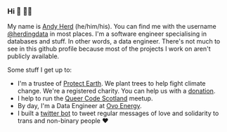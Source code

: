 ### Hi 👋 🏳️‍🌈

My name is [Andy Herd](www.herdingdata.co.uk) (he/him/his). You can find me with the username [@herdingdata](www.twitter.com/herdingdata) in most places. I'm a software engineer specialising in databases and stuff. In other words, a data engineer. There's not much to see in this github profile because most of the projects I work on aren't publicly available.

Some stuff I get up to:
- I'm a trustee of [Protect Earth](www.protect.earth). We plant trees to help fight climate change. We're a registered charity. You can help us with a [donation](www.protect.earth/donate).
- I help to run the [Queer Code Scotland](https://www.meetup.com/qcscot/) meetup.
- By day, I'm a Data Engineer at [Ovo Energy](https://www.ovoenergy.com).
- I built a [twitter bot](https://www.herdingdata.co.uk/twitter-bot/) to tweet regular messages of love and solidarity to trans and non-binary people ❤️

<!--
**herdingdata/herdingdata** is a ✨ _special_ ✨ repository because its `README.md` (this file) appears on your GitHub profile.

Here are some ideas to get you started:

- 🔭 I’m currently working on ...
- 🌱 I’m currently learning ...
- 👯 I’m looking to collaborate on ...
- 🤔 I’m looking for help with ...
- 💬 Ask me about ...
- 📫 How to reach me: ...
- 😄 Pronouns: ...
- ⚡ Fun fact: ...
-->
